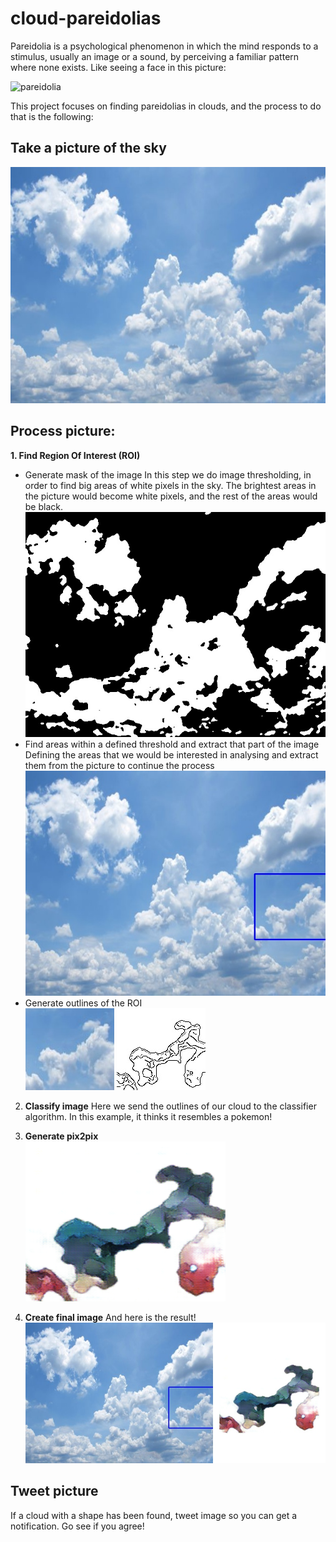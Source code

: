 # cloud-pareidolias

Pareidolia is a psychological phenomenon in which the mind responds to a stimulus, usually an image or a sound, by perceiving a familiar pattern where none exists. Like seeing a face in this picture:

![pareidolia](https://www.artnews.com/wp-content/uploads/2017/08/4689253598_ccaa7fe938_b.jpg)

This project focuses on finding pareidolias in clouds, and the process to do that is the following:
## Take a picture of the sky
![ img](https://raw.githubusercontent.com/msotomorras/cloud-pareidolias/master/05-Debug/img_0.jpg)
## Process picture:
**1. Find Region Of Interest (ROI)**
* Generate mask of the image
In this step we do image thresholding, in order to find big areas of white pixels in the sky. The brightest areas in the picture would become white pixels, and the rest of the areas would be black. 
![mask img](https://raw.githubusercontent.com/msotomorras/cloud-pareidolias/master/05-Debug/img_0_mask.jpg)
* Find areas within a defined threshold and extract that part of the image<br/>
Defining the areas that we would be interested in analysing and extract them from the picture to continue the process<br/>
![bounding box](https://raw.githubusercontent.com/msotomorras/cloud-pareidolias/master/04-Results/results/img_0.jpg)
* Generate outlines of the ROI<br/>
![bounding box](https://raw.githubusercontent.com/msotomorras/cloud-pareidolias/master/02-Classify/img_0.jpg)
![outlines](https://raw.githubusercontent.com/msotomorras/cloud-pareidolias/master/02-Classify/outlines/img_0.jpg)

2. **Classify image**
Here we send the outlines of our cloud to the classifier algorithm. In this example, it thinks it resembles a pokemon!

3. **Generate pix2pix<br/>**
![pix2pix](https://raw.githubusercontent.com/msotomorras/cloud-pareidolias/master/04-Results/images/img_0.png)

4. **Create final image**
And here is the result!<br/>
![final image](https://raw.githubusercontent.com/msotomorras/cloud-pareidolias/master/04-Results/final/final_img_0.jpg)


## Tweet picture
If a cloud with a shape has been found, tweet image so you can get a notification. Go see if you agree!
    
